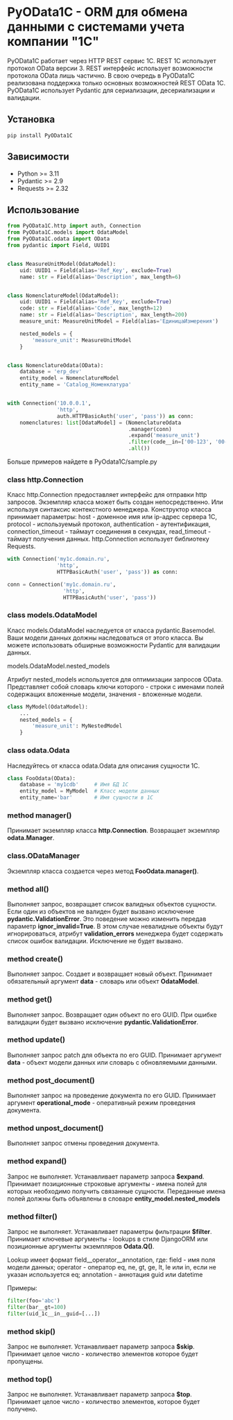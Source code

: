 # PyOData1C - ORM для обмена данными с системами учета компании "1С"
PyOData1C работает через HTTP REST сервис 1С. REST 1С использует протокол OData версии 3. REST интерфейс использует 
возможности протокола OData лишь частично. В свою очередь в PyOData1C реализована поддержка только основных возможностей 
REST OData 1C. PyOData1C использует Pydantic для сериализации, десериализации и валидации. 

## Установка
`pip install PyOData1C`

## Зависимости
- Python >= 3.11
- Pydantic >= 2.9
- Requests >= 2.32

## Использование

```python
from PyOData1C.http import auth, Connection
from PyOData1C.models import OdataModel
from PyOData1C.odata import OData
from pydantic import Field, UUID1


class MeasureUnitModel(OdataModel):
    uid: UUID1 = Field(alias='Ref_Key', exclude=True)
    name: str = Field(alias='Description', max_length=6)


class NomenclatureModel(OdataModel):
    uid: UUID1 = Field(alias='Ref_Key', exclude=True)
    code: str = Field(alias='Code', max_length=12)
    name: str = Field(alias='Description', max_length=200)
    measure_unit: MeasureUnitModel = Field(alias='ЕдиницаИзмерения')

    nested_models = {
        'measure_unit': MeasureUnitModel
    }


class NomenclatureOdata(OData):
    database = 'erp_dev'
    entity_model = NomenclatureModel
    entity_name = 'Catalog_Номенклатура'


with Connection('10.0.0.1',
                'http',
                auth.HTTPBasicAuth('user', 'pass')) as conn:
    nomenclatures: list[OdataModel] = (NomenclatureOdata
                                       .manager(conn)
                                       .expand('measure_unit')
                                       .filter(code__in=['00-123', '00-456'])
                                       .all())
```

Больше примеров найдете в PyOdata1C/sample.py

### class http.Connection
Класс http.Connection предоставляет интерфейс для отправки http запросов. Экземпляр класса может быть создан непосредственно. 
Или используя синтаксис контекстного менеджера. Конструктор класса принимает параметры: host - доменное имя или ip-адрес
сервера 1С, protocol - используемый протокол, authentication - аутентификация, connection_timeout - таймаут соединения в
секундах, read_timeout - таймаут получения данных. http.Connection использует библиотеку Requests.

```python
with Connection('my1c.domain.ru',
                'http',
                HTTPBasicAuth('user', 'pass')) as conn:
```
```python
conn = Connection('my1c.domain.ru',
                  'http',
                  HTTPBasicAuth('user', 'pass'))
```


### class models.OdataModel
Класс models.OdataModel наследуется от класса pydantic.Basemodel. Ваши модели данных должны наследоваться от этого 
класса. Вы можете использовать обширные возможности Pydantic для валидации данных.

models.OdataModel.nested_models

Атрибут nested_models используется для оптимизации запросов OData. Представляет собой словарь ключи которого - строки с
именами полей содержащих вложенные модели, значения - вложенные модели.

```python
class MyModel(OdataModel):
    ...
    nested_models = {
        'measure_unit': MyNestedModel
    }
```

### class odata.Odata
Наследуйтесь от класса odata.Odata для описания сущности 1С.
```python
class FooOdata(OData):
    database = 'my1cdb'     # Имя БД 1С
    entity_model = MyModel  # Класс модели данных 
    entity_name='bar'       # Имя сущности в 1С
```

### method manager()
Принимает экземпляр класса __http.Connection__. Возвращает экземпляр __odata.Manager__.

### class.ODataManager
Экземпляр класса создается через метод __FooOdata.manager()__.

### method all()
Выполняет запрос, возвращает список валидных объектов сущности. Если один из объектов не валиден будет вызвано 
исключение __pydantic.ValidationError__. Это поведение можно изменить передав параметр __ignor_invalid=True__. 
В этом случае невалидные объекты будут игнорироваться, атрибут __validation_errors__ менеджера будет содержать список 
ошибок валидации. Исключение не будет вызвано.

### method create()
Выполняет запрос. Создает и возвращает новый объект. Принимает обязательный аргумент __data__ - словарь или объект 
__OdataModel__.

### method get()
Выполняет запрос. Возвращает один объект по его GUID. При ошибке валидации будет вызвано исключение
__pydantic.ValidationError__.

### method update()
Выполняет запрос patch для объекта по его GUID. Принимает аргумент __data__ - объект модели данных или словарь с 
обновляемыми данными.

### method post_document()
Выполняет запрос на проведение документа по его GUID. Принимает аргумент __operational_mode__ - оперативный режим 
проведения документа. 

### method unpost_document()
Выполняет запрос отмены проведения документа.

### method expand()
Запрос не выполняет. Устанавливает параметр запроса __$expand__. Принимает позиционные строковые аргументы - имена полей
для которых необходимо получить связанные сущности. Переданные имена полей должны быть объявлены в словаре 
__entity_model.nested_models__

### method filter()
Запрос не выполняет. Устанавливает параметры фильтрации __$filter__. Принимает ключевые аргументы - lookups в стиле DjangoORM или 
позиционные аргументы экземпляров __Odata.Q()__. 

Lookup имеет формат field__operator__annotation, где:
field - имя поля модели данных;
operator - оператор eq, ne, gt, ge, lt, le или in, если не указан используется eq;
annotation - аннотация guid или datetime

Примеры:
```python
filter(foo='abc')
filter(bar__gt=100)
filter(uid_1c__in__guid=[...])
```

### method skip()
Запрос не выполняет. Устанавливает параметр запроса __$skip__. Принимает целое число - количество элементов которое 
будет пропущены.

### method top()
Запрос не выполняет. Устанавливает параметр запроса __$top__. Принимает целое число - количество элементов, которое 
будет получено.
